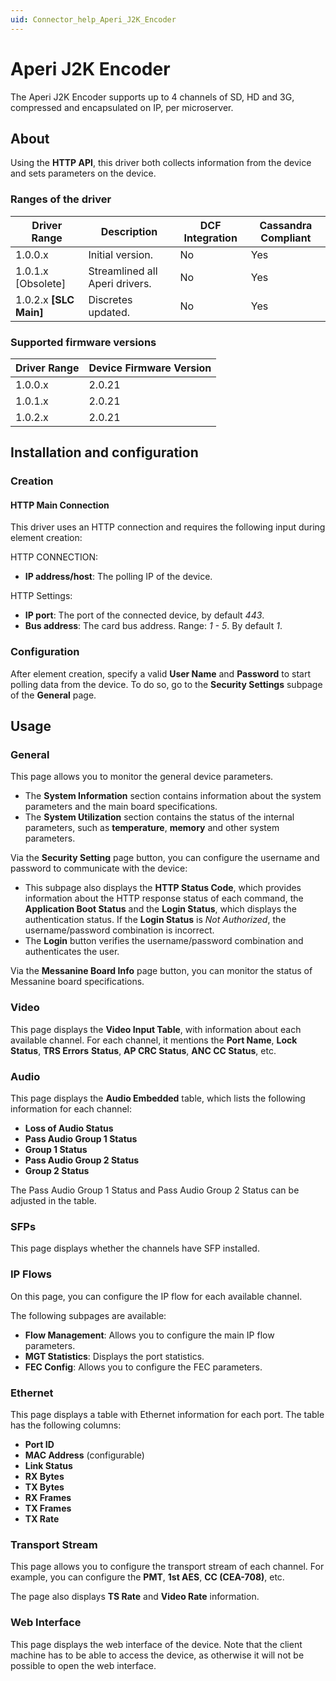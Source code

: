 ```yaml
---
uid: Connector_help_Aperi_J2K_Encoder
---
```


# Aperi J2K Encoder

The Aperi J2K Encoder supports up to 4 channels of SD, HD and 3G, compressed and encapsulated on IP, per microserver.

## About

Using the **HTTP API**, this driver both collects information from the device and sets parameters on the device.

### Ranges of the driver

| **Driver Range**         | **Description**                | **DCF Integration** | **Cassandra Compliant** |
|--------------------------|--------------------------------|---------------------|-------------------------|
| 1.0.0.x                  | Initial version.               | No                  | Yes                     |
| 1.0.1.x \[Obsolete\]     | Streamlined all Aperi drivers. | No                  | Yes                     |
| 1.0.2.x **\[SLC Main\]** | Discretes updated.             | No                  | Yes                     |

### Supported firmware versions

| **Driver Range** | **Device Firmware Version** |
|------------------|-----------------------------|
| 1.0.0.x          | 2.0.21                      |
| 1.0.1.x          | 2.0.21                      |
| 1.0.2.x          | 2.0.21                      |

## Installation and configuration

### Creation

#### HTTP Main Connection

This driver uses an HTTP connection and requires the following input during element creation:

HTTP CONNECTION:

- **IP address/host**: The polling IP of the device.

HTTP Settings:

- **IP port**: The port of the connected device, by default *443*.
- **Bus address**: The card bus address. Range: *1 - 5*. By default *1*.

### Configuration

After element creation, specify a valid **User Name** and **Password** to start polling data from the device. To do so, go to the **Security Settings** subpage of the **General** page.

## Usage

### General

This page allows you to monitor the general device parameters.

- The **System Information** section contains information about the system parameters and the main board specifications.
- The **System Utilization** section contains the status of the internal parameters, such as **temperature**, **memory** and other system parameters.

Via the **Security Setting** page button, you can configure the username and password to communicate with the device:

- This subpage also displays the **HTTP Status Code**, which provides information about the HTTP response status of each command, the **Application Boot Status** and the **Login Status**, which displays the authentication status. If the **Login Status** is *Not Authorized*, the username/password combination is incorrect.
- The **Login** button verifies the username/password combination and authenticates the user.

Via the **Messanine Board Info** page button, you can monitor the status of Messanine board specifications.

### Video

This page displays the **Video Input Table**, with information about each available channel. For each channel, it mentions the **Port Name**, **Lock Status**, **TRS Errors** **Status**, **AP CRC Status**, **ANC CC Status**, etc.

### Audio

This page displays the **Audio Embedded** table, which lists the following information for each channel:

- **Loss of Audio Status**
- **Pass Audio Group 1 Status**
- **Group 1 Status**
- **Pass Audio Group 2 Status**
- **Group 2 Status**

The Pass Audio Group 1 Status and Pass Audio Group 2 Status can be adjusted in the table.

### SFPs

This page displays whether the channels have SFP installed.

### IP Flows

On this page, you can configure the IP flow for each available channel.

The following subpages are available:

- **Flow Management**: Allows you to configure the main IP flow parameters.
- **MGT Statistics**: Displays the port statistics.
- **FEC Config**: Allows you to configure the FEC parameters.

### Ethernet

This page displays a table with Ethernet information for each port. The table has the following columns:

- **Port ID**
- **MAC Address** (configurable)
- **Link Status**
- **RX Bytes**
- **TX Bytes**
- **RX Frames**
- **TX Frames**
- **TX Rate**

### Transport Stream

This page allows you to configure the transport stream of each channel. For example, you can configure the **PMT**, **1st AES**, **CC (CEA-708)**, etc.

The page also displays **TS Rate** and **Video Rate** information.

### Web Interface

This page displays the web interface of the device. Note that the client machine has to be able to access the device, as otherwise it will not be possible to open the web interface.

